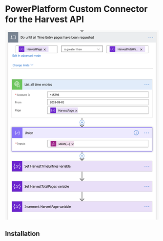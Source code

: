 # PowerPlatform Custom Connector for the Harvest API

![Flow](/HarvestAPIPowerPlatformCustomConnector.png)

## Installation

<TODO>
